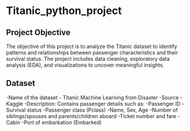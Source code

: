 # Titanic_python_project

## Project Objective
The objective of this project is to analyze the Titanic dataset to identify patterns and relationships between passenger characteristics and their survival status. The project includes data cleaning, exploratory data analysis (EDA), and visualizations to uncover meaningful insights.

## Dataset
-Name of the dataset - Titanic Machine Learning from Disaster
-Source - Kaggle
-Description: Contains passenger details such as:
     -Passenger ID
     -Survival status
     -Passenger class (Pclass)
     -Name, Sex, Age
     -Number of siblings/spouses and parents/children aboard
     -Ticket number and fare
     -Cabin
     -Port of embarkation (Embarked)

